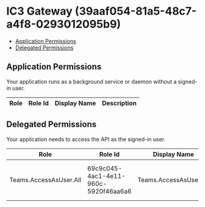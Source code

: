 # IC3 Gateway (39aaf054-81a5-48c7-a4f8-0293012095b9)
- [Application Permissions](#application-permissions)
- [Delegated Permissions](#delegated-permissions)

## Application Permissions
Your application runs as a background service or daemon without a signed-in user.

| Role | Role Id | Display Name | Description |
|---|---|---|---|

## Delegated Permissions
Your application needs to access the API as the signed-in user. 

| Role | Role Id | Display Name | Description |
|---|---|---|---|
| Teams.AccessAsUser.All | 69c9c045-4ac1-4e11-960c-5920f46aa6a6 | Teams.AccessAsUser.All | Allows Teams services to access IC3 services |

